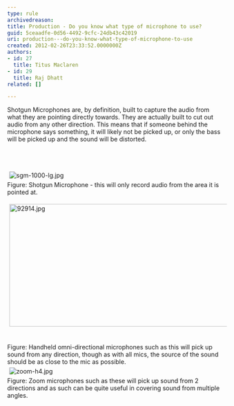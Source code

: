 ```yaml
---
type: rule
archivedreason: 
title: Production - Do you know what type of microphone to use?
guid: 5ceaadfe-0d56-4492-9cfc-24db43c42019
uri: production---do-you-know-what-type-of-microphone-to-use
created: 2012-02-26T23:33:52.0000000Z
authors:
- id: 27
  title: Titus Maclaren
- id: 29
  title: Raj Dhatt
related: []

---
```



<p>Shotgun Microphones are, by definition, built to capture the audio from what they are pointing directly&#160;towards. They are actually built to cut out audio from any other direction. This means that if someone behind the microphone says something, it will likely not be picked up, or only the bass will be picked up and the sound will be distorted.</p>
<br><excerpt class='endintro'></excerpt><br>
<p>​<img class="ssw-rteStyle-GreyBox" alt="sgm-1000-lg.jpg" src="/PublishingImages/sgm-1000-lg.jpg" style="margin&#58;5px;" /><br><span class="ssw-rteStyle-FigureNormal">Figure&#58; Shotgun Microphone - this will only&#160;record audio from&#160;the area&#160;it is pointed at.</span></p>
<p><img class="ssw-rteStyle-GreyBox" alt="92914.jpg" src="/PublishingImages/92914.jpg" width="563" height="294" style="margin&#58;5px;width&#58;528px;height&#58;284px;" /><br><br><br><span class="ssw-rteStyle-FigureNormal">Figure&#58; Handheld omni-directional microphones such as this will pick up sound from any direction, though as with all mics, the source of the sound should be as close to the mic as possible.</span><br><img class="ssw-rteStyle-GreyBox" alt="zoom-h4.jpg" src="/PublishingImages/zoom-h4.jpg" style="margin&#58;5px;" /><br><span class="ssw-rteStyle-FigureNormal">Figure&#58; Zoom microphones such as these will pick up sound from 2 directions and as such can be quite useful in covering sound from multiple angles.</span></p>


